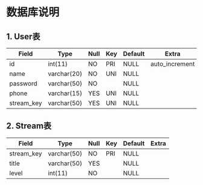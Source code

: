 # 数据库说明
## 1. User表
| Field      | Type        | Null | Key | Default | Extra          |
------------ | ------------- | ------| ----- | --------- | ---------------- |
| id         | int(11)     | NO   | PRI | NULL    | auto_increment |
| name       | varchar(20) | NO   | UNI | NULL    |                |
| password   | varchar(50) | NO   |     | NULL    |                |
| phone      | varchar(15) | YES  | UNI | NULL    |                |
| stream_key | varchar(50) | YES  | UNI | NULL    |                |


## 2. Stream表 
| Field      | Type        | Null | Key | Default | Extra |
|------------|-------------|------|-----|---------|-------|
| stream_key | varchar(50) | NO   | PRI | NULL    |       |
| title      | varchar(50) | YES  |     | NULL    |       |
| level      | int(11)     | NO   |     | NULL    |       |

